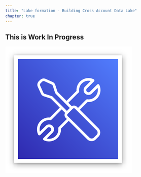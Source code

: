 ```yaml
---
title: "Lake formation - Building Cross Account Data Lake"
chapter: true
---
```


## This is Work In Progress

![wip](/image/workinprogress.png)